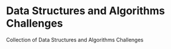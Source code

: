 # Data Structures and Algorithms Challenges
Collection of Data Structures and Algorithms Challenges
